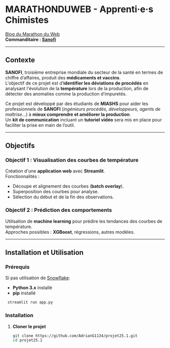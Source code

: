 # MARATHONDUWEB - Apprenti·e·s Chimistes
[ Blog du Marathon du Web](https://www.marathonduweb.fr/blog/2025-11/apprenti-e-s-chimistes-32)  
**Commanditaire : [Sanofi](https://www.sanofi.com/fr)**  

---

## Contexte  
**SANOFI**, troisième entreprise mondiale du secteur de la santé en termes de chiffre d’affaires, produit des **médicaments et vaccins**.  
L'objectif de ce projet est d’**identifier les déviations de procédés** en analysant l'évolution de la **température** lors de la production, afin de détecter des anomalies comme la production d’impuretés.  

Ce projet est développé par des étudiants de **MIASHS** pour aider les professionnels de **SANOFI** (*ingénieurs procédés, développeurs, agents de maîtrise...*) à **mieux comprendre et améliorer la production**.  
Un **kit de communication** incluant un **tutoriel vidéo** sera mis en place pour faciliter la prise en main de l’outil.  

---

##  Objectifs  
###  Objectif 1 : Visualisation des courbes de température  
 Création d'une **application web** avec **Streamlit**.  
 Fonctionnalités :  
  - Découpe et alignement des courbes (**batch overlay**).  
  - Superposition des courbes pour analyse.  
  - Sélection du début et de la fin des observations.  

### Objectif 2 : Prédiction des comportements  
Utilisation de **machine learning** pour prédire les tendances des courbes de température.  
Approches possibles : **XGBoost**, régressions, autres modèles.  

---

## Installation et Utilisation  
### Prérequis  
Si pas utilisation de [Snowflake](https://www.snowflake.com/fr/):
- **Python 3.x** installé  
- **pip** installé  
 ```bash
  streamlit run app.py
 ```
### Installation  
1. **Cloner le projet**  
   ```bash
   git clone https://github.com/AdrianG1134/projet25.1.git
   cd projet25.1
    ```

